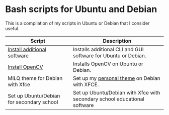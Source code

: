 # Bash scripts for Ubuntu and Debian

This is a compilation of my scripts in Ubuntu or Debian that I consider useful.

| Script                            | Description                                                    |
|----------------------------------|----------------------------------------------------------------|
| [Install additional software](install-additional-software.sh) | Installs additional CLI and GUI software for Ubuntu or Debian. |
| [Install OpenCV](install-opencv.sh)              | Installs OpenCV on Ubuntu or Debian.                           |
| MILQ theme for Debian with Xfce| Set up my [personal theme](http://milq.github.io/things-to-do-just-after-installing-ubuntu-debian/milq-screenshot.png) on Debian with XFCE. |
| Set up Ubuntu/Debian for secondary school | Set up Ubuntu/Debian with Xfce with secondary school educational software |
